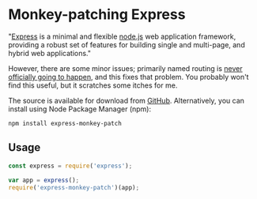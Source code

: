 # Monkey-patching Express

"[Express](http://expressjs.com/) is a minimal and flexible [node.js](http://nodejs.org) web application framework, providing a robust set of features for building single and multi-page, and hybrid web applications."

However, there are some minor issues; primarily named routing is [never officially going to happen](https://github.com/visionmedia/express/issues/401), and this fixes that problem. You probably won't find this useful, but it scratches some itches for me.

The source is available for download from
[GitHub](http://github.com/andrewhayward/express-monkey-patch).
Alternatively, you can install using Node Package Manager (npm):

    npm install express-monkey-patch


## Usage

```javascript
const express = require('express');

var app = express();
require('express-monkey-patch')(app);
```
